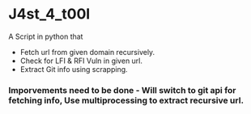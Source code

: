 # J4st_4_t00l
A Script in python that 
- Fetch url from given domain recursively.
- Check for LFI & RFI Vuln in given url.
- Extract Git info using scrapping. 
### Imporvements need to be done - Will switch to git api for fetching info, Use multiprocessing to extract recursive url.
